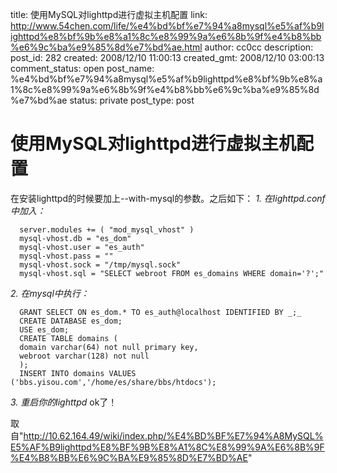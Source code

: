 title: 使用MySQL对lighttpd进行虚拟主机配置
link: http://www.54chen.com/life/%e4%bd%bf%e7%94%a8mysql%e5%af%b9lighttpd%e8%bf%9b%e8%a1%8c%e8%99%9a%e6%8b%9f%e4%b8%bb%e6%9c%ba%e9%85%8d%e7%bd%ae.html
author: cc0cc
description: 
post_id: 282
created: 2008/12/10 11:00:13
created_gmt: 2008/12/10 03:00:13
comment_status: open
post_name: %e4%bd%bf%e7%94%a8mysql%e5%af%b9lighttpd%e8%bf%9b%e8%a1%8c%e8%99%9a%e6%8b%9f%e4%b8%bb%e6%9c%ba%e9%85%8d%e7%bd%ae
status: private
post_type: post

# 使用MySQL对lighttpd进行虚拟主机配置

在安装lighttpd的时候要加上--with-mysql的参数。之后如下： _1\. 在lighttpd.conf中加入：_
    
    
      server.modules += ( "mod_mysql_vhost" )
      mysql-vhost.db = "es_dom"
      mysql-vhost.user = "es_auth"
      mysql-vhost.pass = ""
      mysql-vhost.sock = "/tmp/mysql.sock"
      mysql-vhost.sql = "SELECT webroot FROM es_domains WHERE domain='?';"

_2\. 在mysql中执行：_
    
    
      GRANT SELECT ON es_dom.* TO es_auth@localhost IDENTIFIED BY _;_
      CREATE DATABASE es_dom;
      USE es_dom;
      CREATE TABLE domains (
      domain varchar(64) not null primary key,
      webroot varchar(128) not null
      );
      INSERT INTO domains VALUES ('bbs.yisou.com','/home/es/share/bbs/htdocs');

_3\. 重启你的lighttpd_ ok了！ 

取自"<http://10.62.164.49/wiki/index.php/%E4%BD%BF%E7%94%A8MySQL%E5%AF%B9lighttpd%E8%BF%9B%E8%A1%8C%E8%99%9A%E6%8B%9F%E4%B8%BB%E6%9C%BA%E9%85%8D%E7%BD%AE>"